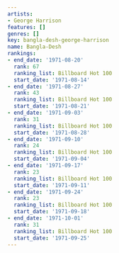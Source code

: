 ```yaml
---
artists:
- George Harrison
features: []
genres: []
key: bangla-desh-george-harrison
name: Bangla-Desh
rankings:
- end_date: '1971-08-20'
  rank: 67
  ranking_list: Billboard Hot 100
  start_date: '1971-08-14'
- end_date: '1971-08-27'
  rank: 43
  ranking_list: Billboard Hot 100
  start_date: '1971-08-21'
- end_date: '1971-09-03'
  rank: 31
  ranking_list: Billboard Hot 100
  start_date: '1971-08-28'
- end_date: '1971-09-10'
  rank: 24
  ranking_list: Billboard Hot 100
  start_date: '1971-09-04'
- end_date: '1971-09-17'
  rank: 23
  ranking_list: Billboard Hot 100
  start_date: '1971-09-11'
- end_date: '1971-09-24'
  rank: 23
  ranking_list: Billboard Hot 100
  start_date: '1971-09-18'
- end_date: '1971-10-01'
  rank: 31
  ranking_list: Billboard Hot 100
  start_date: '1971-09-25'
---
```



